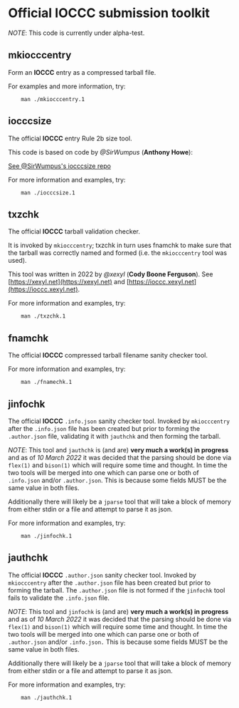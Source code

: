 # Official IOCCC submission toolkit

*NOTE*: This code is currently under alpha-test.


## mkiocccentry

Form an **IOCCC** entry as a compressed tarball file.

For examples and more information, try:


	    man ./mkiocccentry.1


## iocccsize

The official **IOCCC** entry Rule 2b size tool.

This code is based on code by *@SirWumpus* (**Anthony Howe**):

[See @SirWumpus's iocccsize repo](https://github.com/SirWumpus/iocccsize)

For more information and examples, try:


	    man ./iocccsize.1


## txzchk

The official **IOCCC** tarball validation checker.

It is invoked by `mkiocccentry`; txzchk in turn uses fnamchk to make sure that the
tarball was correctly named and formed (i.e. the `mkiocccentry` tool was used).


This tool was written in 2022 by *@xexyl* (**Cody Boone Ferguson**). See
[https://xexyl.net](https://xexyl.net) and
[https://ioccc.xexyl.net](https://ioccc.xexyl.net).


For more information and examples, try:


	    man ./txzchk.1


##  fnamchk

The official **IOCCC** compressed tarball filename sanity checker tool.

For more information and examples, try:


	    man ./fnamechk.1


##  jinfochk

The official **IOCCC** `.info.json` sanity checker tool. Invoked by `mkiocccentry`
after the `.info.json` file has been created but prior to forming the
`.author.json` file, validating it with `jauthchk` and then forming the tarball.


*NOTE*: This tool and `jauthchk` is (and are) **very much a work(s) in
progress** and as of *10 March 2022* it was decided that the parsing should be
done via `flex(1)` and `bison(1)` which will require some time and thought. In
time the two tools will be merged into one which can parse one or both of
`.info.json` and/or `.author.json`. This is because some fields MUST be the same
value in both files.

Additionally there will likely be a `jparse` tool that will take a block of
memory from either stdin or a file and attempt to parse it as json.


For more information and examples, try:


	    man ./jinfochk.1


##  jauthchk

The official **IOCCC** `.author.json` sanity checker tool. Invoked by
`mkiocccentry` after the `.author.json` file has been created but prior to
forming the tarball. The `.author.json` file is not formed if the `jinfochk`
tool fails to validate the `.info.json` file.


*NOTE*: This tool and `jinfochk` is (and are) **very much a work(s) in
progress** and as of *10 March 2022* it was decided that the parsing should be
done via `flex(1)` and `bison(1)` which will require some time and thought. In
time the two tools will be merged into one which can parse one or both of
`.author.json` and/or `.info.json.` This is because some fields MUST be the same
value in both files.

Additionally there will likely be a `jparse` tool that will take a block of
memory from either stdin or a file and attempt to parse it as json.


For more information and examples, try:


	    man ./jauthchk.1


